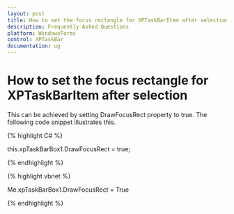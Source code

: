 ```yaml
---
layout: post
title: How to set the focus rectangle for XPTaskBarItem after selection
description: Frequently Asked Questions
platform: WindowsForms
control: XPTaskBar
documentation: ug
---
```

# How to set the focus rectangle for XPTaskBarItem after selection

This can be achieved by setting DrawFocusRect property to true. The following code snippet illustrates this.

{% highlight C# %}   

this.xpTaskBarBox1.DrawFocusRect = true;

 {% endhighlight %}



 {% highlight vbnet %} 

Me.xpTaskBarBox1.DrawFocusRect = True

{% endhighlight %}

